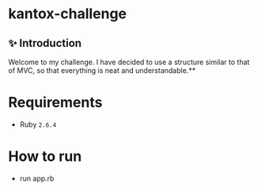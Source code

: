 # kantox-challenge

## ✨  Introduction

Welcome to my challenge.
I have decided to use a structure similar to that of MVC, so that everything is neat and understandable.**


# Requirements
- Ruby `2.6.4`

# How to run

- run app.rb
